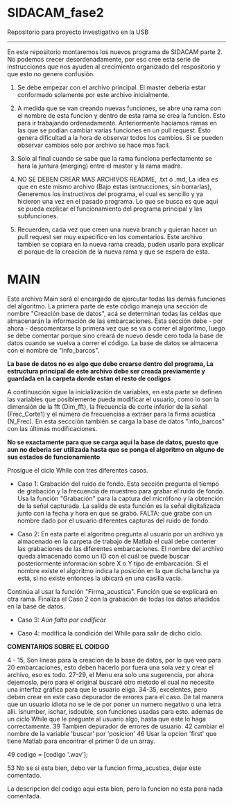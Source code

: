 # SIDACAM_fase2
Repositorio para proyecto investigativo en la USB
_______________________________________________________

En este repositorio montaremos los nuevos programa de SIDACAM parte 2. No podemos crecer desordenadamente, por eso cree esta 
serie de instrucciones que nos ayuden al crecimiento organizado del respositorio y que esto no genere confusión. 


1. Se debe empezar con el archivo principal. El master deberia estar conformado solamente por este archivo inicialmente.

2. A medida que se van creando nuevas funciones, se abre una rama con el nombre de esta funcion y dentro de esta rama se crea la funcion. Esto
para ir trabajando ordenadamente. Anteriormente haciamos ramas en las que se podian cambiar varias funciones en un pull request. Esto genera
dificultad a la hora de observar todos los cambios. Si se pueden observar cambios solo por archivo se hace mas facil. 

3. Solo al final cuando se sabe que la rama funciona perfectamente se hara la juntura (merging) entre el master y la rama madre.

4. NO SE DEBEN CREAR MAS ARCHIVOS README, .txt ó .md, La idea es que en este mismo archivo (Bajo estas isntrucciones, sin borrarlas),
Generemos los instructivos del programa, el cual es sencillo y ya hicieron una vez en el pasado programa. Lo que se busca es que aqui 
se pueda explicar el funcionamiento del programa principal y las subfunciones. 

5. Recuerden, cada vez que creen una nueva branch y quieran hacer un pull request ser muy especifico en los comentarios. Este archivo 
tambien se copiara en la nueva rama creada, puden usarlo para explicar el porque de la creacion de la nueva rama y que se espera de esta. 

# MAIN

Este archivo Main será el encargado de ejercutar todas las demás funciones del algoritmo. La primera parte de este código maneja una sección de nombre "Creación base de datos", acá se determinan todas las celdas que almacenarán la información de las embarcaciones. Esta sección debe - por ahora - descomentarse la primera vez que se va a correr el algoritmo, luego se debe comentar porque sino creará de nuevo desde cero toda la base de datos cuando se vuelva a correr el código. La base de datos se almacena con el nombre de "info_barcos".

**La base de datos no es algo que debe crearse dentro del programa, La estructura principal de este archivo debe ser creada previamente y guardada en la carpeta donde estan el resto de codigos**

A continuación sigue la inicialización de variables, en esta parte se definen las variables que posiblemente pueda modificar el usuario, como lo son la dimensión de la fft (Dim_fft), la frecuencia de corte inferior de la señal (Frec_Corte1) y el número de frecuencias a extraer para la firma acústica (N_Frec). En esta seccción también se carga la base de datos "info_barcos" con las últimas modificaciones. 

**No se exactamente para que se carga aqui la base de datos, puesto que aun no deberia ser utilizada hasta que se ponga el algoritmo en alguno de sus estados de funcionamiento**

Prosigue el ciclo While con tres diferentes casos.
- Caso 1: Grabación del ruido de fondo. Esta sección pregunta el tiempo de grabación y la frecuencia de muestreo para grabar el ruido de fondo. Usa la función "Grabación" para la captura del micrófono y la obtención de la señal capturada. La salida de esta función es la señal digitalizada junto con la fecha y hora en que se grabó. FALTA: que grabe con un nombre dado por el usuario diferentes capturas del ruido de fondo.

- Caso 2:  En esta parte el algoritmo pregunta al usuario por un archivo ya almacenado en la carpeta de trabajo de Matlab el cuál debe contener las grabaciones de las diferentes embarcaciones. El nombre del archivo queda almacenado como un ID con el cuál se puede buscar posteriormente información sobre X o Y tipo de embarcación. Si el nombre existe el algoritmo indica la posición en la que dicha lancha ya está, si no existe entonces la ubicará en una casilla vacía. 

Continúa al usar la función "Firma_acustica". Función que se explicará en otra rama. 
Finaliza el Caso 2 con la grabación de todas los datos añadidos en la base de datos.

- Caso 3: _Aún falta por codificar_

- Caso 4: modifica la condición del While para salir de dicho ciclo.


__COMENTARIOS SOBRE EL COIDGO__

4 - 15, Son lineas para la creacion de la base de datos, por lo que veo para 20 embarcaciones, esto deben hacerlo por fuera una sola vez y crear el archivo, eso es todo.
27-29, el Menu era solo una sugerencia, por ahora dejemoslo, pero para el original buscaré otro metodo el cual no necesite una interfaz gráfica para que le usuario eliga. 
34-35, excelentes, pero deben crear en este caso depurador de errores para el caso. De tal manera que un usuario idiota no se le de por poner un numero negativo o una letra alli. isnumber, ischar, isdouble, son funciones usadas para esto. ademas de un ciclo While que le pregunte al usuario algo, hasta que este lo haga correctamente. 
39 Tambien depurador de errores de usuario. 
42 cambiar el nombre de la variable 'buscar' por 'posicion'
46 Usar la opcion 'first' que tiene Matlab para encontrar el primer 0 de un array.

49 codigo = [codigo '.wav'];

53 No se si esta bien, debo ver la funcion firma_acustica, dejar este comentado. 

La descripcion del codigo aqui esta bien, pero la funcion no esta para nada comentada. 

